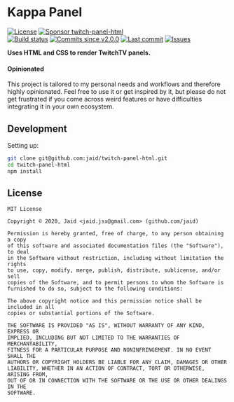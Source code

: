 # Kappa Panel


<a href="https://raw.githubusercontent.com/jaid/twitch-panel-html/master/license.txt"><img src="https://img.shields.io/github/license/jaid/twitch-panel-html?style=flat-square" alt="License"/></a> <a href="https://github.com/sponsors/jaid"><img src="https://img.shields.io/badge/<3-Sponsor-FF45F1?style=flat-square" alt="Sponsor twitch-panel-html"/></a>  
<a href="https://actions-badge.atrox.dev/jaid/twitch-panel-html/goto"><img src="https://img.shields.io/endpoint.svg?style=flat-square&url=https%3A%2F%2Factions-badge.atrox.dev%2Fjaid%2Ftwitch-panel-html%2Fbadge" alt="Build status"/></a> <a href="https://github.com/jaid/twitch-panel-html/commits"><img src="https://img.shields.io/github/commits-since/jaid/twitch-panel-html/v2.0.0?style=flat-square&logo=github" alt="Commits since v2.0.0"/></a> <a href="https://github.com/jaid/twitch-panel-html/commits"><img src="https://img.shields.io/github/last-commit/jaid/twitch-panel-html?style=flat-square&logo=github" alt="Last commit"/></a> <a href="https://github.com/jaid/twitch-panel-html/issues"><img src="https://img.shields.io/github/issues/jaid/twitch-panel-html?style=flat-square&logo=github" alt="Issues"/></a>  

**Uses HTML and CSS to render TwitchTV panels.**

#### Opinionated

This project is tailored to my personal needs and workflows and therefore highly opinionated. Feel free to use it or get inspired by it, but please do not get frustrated if you come across weird features or have difficulties integrating it in your own ecosystem.





















## Development



Setting up:
```bash
git clone git@github.com:jaid/twitch-panel-html.git
cd twitch-panel-html
npm install
```


## License
```text
MIT License

Copyright © 2020, Jaid <jaid.jsx@gmail.com> (github.com/jaid)

Permission is hereby granted, free of charge, to any person obtaining a copy
of this software and associated documentation files (the "Software"), to deal
in the Software without restriction, including without limitation the rights
to use, copy, modify, merge, publish, distribute, sublicense, and/or sell
copies of the Software, and to permit persons to whom the Software is
furnished to do so, subject to the following conditions:

The above copyright notice and this permission notice shall be included in all
copies or substantial portions of the Software.

THE SOFTWARE IS PROVIDED "AS IS", WITHOUT WARRANTY OF ANY KIND, EXPRESS OR
IMPLIED, INCLUDING BUT NOT LIMITED TO THE WARRANTIES OF MERCHANTABILITY,
FITNESS FOR A PARTICULAR PURPOSE AND NONINFRINGEMENT. IN NO EVENT SHALL THE
AUTHORS OR COPYRIGHT HOLDERS BE LIABLE FOR ANY CLAIM, DAMAGES OR OTHER
LIABILITY, WHETHER IN AN ACTION OF CONTRACT, TORT OR OTHERWISE, ARISING FROM,
OUT OF OR IN CONNECTION WITH THE SOFTWARE OR THE USE OR OTHER DEALINGS IN THE
SOFTWARE.
```
